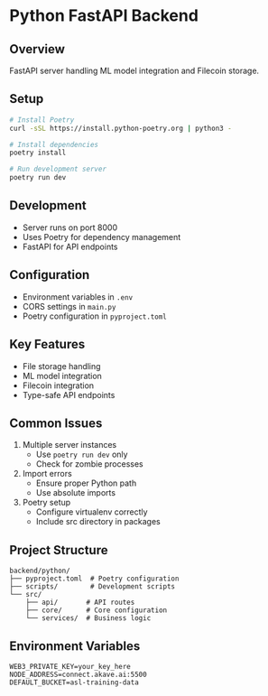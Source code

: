 # Python FastAPI Backend

## Overview

FastAPI server handling ML model integration and Filecoin storage.

## Setup

```bash
# Install Poetry
curl -sSL https://install.python-poetry.org | python3 -

# Install dependencies
poetry install

# Run development server
poetry run dev
```

## Development

- Server runs on port 8000
- Uses Poetry for dependency management
- FastAPI for API endpoints

## Configuration

- Environment variables in `.env`
- CORS settings in `main.py`
- Poetry configuration in `pyproject.toml`

## Key Features

- File storage handling
- ML model integration
- Filecoin integration
- Type-safe API endpoints

## Common Issues

1. Multiple server instances
   - Use `poetry run dev` only
   - Check for zombie processes
2. Import errors
   - Ensure proper Python path
   - Use absolute imports
3. Poetry setup
   - Configure virtualenv correctly
   - Include src directory in packages

## Project Structure

```
backend/python/
├── pyproject.toml  # Poetry configuration
├── scripts/        # Development scripts
└── src/
    ├── api/       # API routes
    ├── core/      # Core configuration
    └── services/  # Business logic
```

## Environment Variables

```env
WEB3_PRIVATE_KEY=your_key_here
NODE_ADDRESS=connect.akave.ai:5500
DEFAULT_BUCKET=asl-training-data
```
